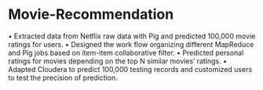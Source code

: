 # Movie-Recommendation
• Extracted data from Netflix raw data with Pig and predicted 100,000 movie ratings for users. • Designed the work flow organizing different MapReduce and Pig jobs based on item-item collaborative filter. • Predicted personal ratings for movies depending on the top N similar movies’ ratings. • Adapted Cloudera to predict 100,000 testing records and customized users to test the precision of prediction.
